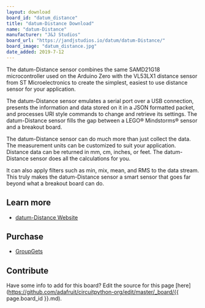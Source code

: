 ```yaml
---
layout: download
board_id: "datum_distance"
title: "datum-Distance Download"
name: "datum-Distance"
manufacturer: "J&J Studios"
board_url: "https://jandjstudios.io/datum/datum-Distance/"
board_image: "datum_distance.jpg"
date_added: 2019-7-12
---
```


The datum-Distance sensor combines the same SAMD21G18 microcontroller used on the Arduino Zero with the VL53LX1 distance sensor from ST Microelectronics to create the simplest, easiest to use distance sensor for your application.

The datum-Distance sensor emulates a serial port over a USB connection, presents the information and data stored on it in a JSON formatted packet, and processes URI style commands to change and retrieve its settings. The datum-Distance sensor fills the gap between a LEGO® Mindstorms® sensor and a breakout board.

The datum-Distance sensor can do much more than just collect the data. The measurement units can be customized to suit your application. Distance data can be returned in mm, cm, inches, or feet. The datum-Distance sensor does all the calculations for you.

It can also apply filters such as min, mix, mean, and RMS to the data stream. This truly makes the datum-Distance sensor a smart sensor that goes far beyond what a breakout board can do. 

## Learn more
* [datum-Distance Website](https://jandjstudios.io/datum/datum-Distance/)

## Purchase
* [GroupGets](https://groupgets.com/campaigns/568-datum-distance)

## Contribute

Have some info to add for this board? Edit the source for this page [here](https://github.com/adafruit/circuitpython-org/edit/master/_board/{{ page.board_id }}.md).
